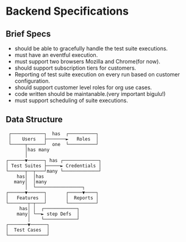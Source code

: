 # Backend Specifications
## Brief Specs
* should be able to gracefully handle the test suite executions.
* must have an eventful execution.
* must support two browsers Mozilla and Chrome(for now).
* should support subscription tiers for customers.
* Reporting of test suite execution on every run based on customer configuration.
* should support customer level roles for org use cases.
* code written should be maintanable.(very important bigulu!)
* must support scheduling of suite executions.

## Data Structure
```ascii
 ┌────────────┐  has  ┌──────────┐
 │    Users   ├───────►   Roles  │
 └─────┬──────┘  one  └──────────┘
       │has many
       │
┌──────▼──────┐ has ┌─────────────┐
│ Test Suites ├─────► Credentials │
└──────┬──┬───┘many └─────────────┘
    has│  │has
   many│  │many
       │  └─────────────────┐
┌──────▼──────┐       ┌─────▼────┐
│   Features  │       │  Reports │
└───────┬─┬───┘       └──────────┘
     has│ │  ┌────────────┐
    many│ └──► step Defs  │
        │    └────────────┘
┌───────▼──────┐
│  Test Cases  │
└──────────────┘
```